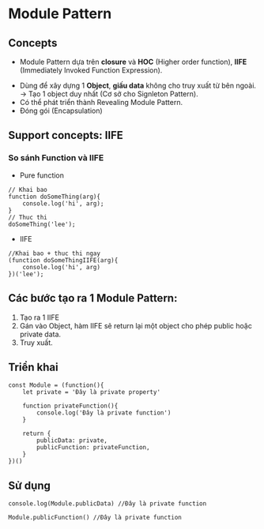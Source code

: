 # Module Pattern

## Concepts

- Module Pattern dựa trên **closure** và **HOC** (Higher order function), **IIFE** (Immediately Invoked Function Expression).

* Dùng để xây dựng 1 **Object**, **giấu data** không cho truy xuất từ bên ngoài. -> Tạo 1 object duy nhất (Cơ sở cho Signleton Pattern).
* Có thể phát triển thành Revealing Module Pattern.
* Đóng gói (Encapsulation)

## Support concepts: IIFE

### So sánh Function và IIFE

- Pure function

```
// Khai bao
function doSomeThing(arg){
    console.log('hi', arg);
}
// Thuc thi
doSomeThing('lee');
```

- IIFE

```
//Khai bao + thuc thi ngay
(function doSomeThingIIFE(arg){
    console.log('hi', arg)
})('lee');
```

## Các bước tạo ra 1 Module Pattern:

1. Tạo ra 1 IIFE
2. Gán vào Object, hàm IIFE sẽ return lại một object cho phép public hoặc private data.
3. Truy xuất.

## Triển khai

```
const Module = (function(){
    let private = 'Đây là private property'

    function privateFunction(){
        console.log('Đây là private function')
    }

    return {
        publicData: private,
        publicFunction: privateFunction,
    }
})()
```

## Sử dụng

```
console.log(Module.publicData) //Đây là private function

Module.publicFunction() //Đây là private function
```
